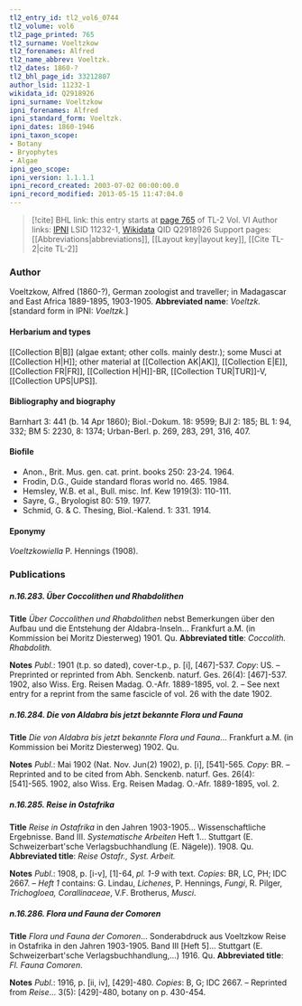 ```yaml
---
tl2_entry_id: tl2_vol6_0744
tl2_volume: vol6
tl2_page_printed: 765
tl2_surname: Voeltzkow
tl2_forenames: Alfred
tl2_name_abbrev: Voeltzk.
tl2_dates: 1860-?
tl2_bhl_page_id: 33212807
author_lsid: 11232-1
wikidata_id: Q2918926
ipni_surname: Voeltzkow
ipni_forenames: Alfred
ipni_standard_form: Voeltzk.
ipni_dates: 1860-1946
ipni_taxon_scope: 
- Botany
- Bryophytes
- Algae
ipni_geo_scope: 
ipni_version: 1.1.1.1
ipni_record_created: 2003-07-02 00:00:00.0
ipni_record_modified: 2013-05-15 11:47:04.0
---
```


> [!cite] BHL link: this entry starts at [page 765](https://www.biodiversitylibrary.org/page/33212807) of TL-2 Vol. VI
> Author links: [IPNI](https://www.ipni.org/a/11232-1) LSID 11232-1, [Wikidata](https://www.wikidata.org/wiki/Q2918926) QID Q2918926
> Support pages: [[Abbreviations|abbreviations]], [[Layout key|layout key]], [[Cite TL-2|cite TL-2]]

### Author

Voeltzkow, Alfred (1860-?), German zoologist and traveller; in Madagascar and East Africa 1889-1895, 1903-1905. 
**Abbreviated name**: *Voeltzk.* \[standard form in IPNI: *Voeltzk.*\]

#### Herbarium and types

[[Collection B|B]] (algae extant; other colls. mainly destr.); some Musci at [[Collection H|H]]; other material at [[Collection AK|AK]], [[Collection E|E]], [[Collection FR|FR]], [[Collection H|H]]-BR, [[Collection TUR|TUR]]-V, [[Collection UPS|UPS]].

#### Bibliography and biography

Barnhart 3: 441 (b. 14 Apr 1860); Biol.-Dokum. 18: 9599; BJI 2: 185; BL 1: 94, 332; BM 5: 2230, 8: 1374; Urban-Berl. p. 269, 283, 291, 316, 407.

#### Biofile

- Anon., Brit. Mus. gen. cat. print. books 250: 23-24. 1964.
- Frodin, D.G., Guide standard floras world no. 465. 1984.
- Hemsley, W.B. et al., Bull. misc. Inf. Kew 1919(3): 110-111.
- Sayre, G., Bryologist 80: 519. 1977.
- Schmid, G. & C. Thesing, Biol.-Kalend. 1: 331. 1914.

#### Eponymy

*Voeltzkowiella* P. Hennings (1908).

### Publications

##### n.16.283. Über Coccolithen und Rhabdolithen

**Title**
*Über Coccolithen und Rhabdolithen* nebst Bemerkungen über den Aufbau und die Entstehung der Aldabra-Inseln... Frankfurt a.M. (in Kommission bei Moritz Diesterweg) 1901. Qu.
**Abbreviated title**: *Coccolith. Rhabdolith.*

**Notes**
*Publ*.: 1901 (t.p. so dated), cover-t.p., p. \[i\], \[467\]-537. *Copy*: US. – Preprinted or reprinted from Abh. Senckenb. naturf. Ges. 26(4): \[467\]-537. 1902, also Wiss. Erg. Reisen Madag. O.-Afr. 1889-1895, vol. 2. – See next entry for a reprint from the same fascicle of vol. 26 with the date 1902.

##### n.16.284. Die von Aldabra bis jetzt bekannte Flora und Fauna

**Title**
*Die von Aldabra bis jetzt bekannte Flora und Fauna*... Frankfurt a.M. (in Kommission bei Moritz Diesterweg) 1902. Qu.

**Notes**
*Publ*.: Mai 1902 (Nat. Nov. Jun(2) 1902), p. \[i\], \[541\]-565. *Copy*: BR. – Reprinted and to be cited from Abh. Senckenb. naturf. Ges. 26(4): \[541\]-565. 1902, also Wiss. Erg. Reisen Madag. O.-Afr. 1889-1895, vol. 2.

##### n.16.285. Reise in Ostafrika

**Title**
*Reise in Ostafrika* in den Jahren 1903-1905... Wissenschaftliche Ergebnisse. Band III. *Systematische Arbeiten* Heft 1... Stuttgart (E. Schweizerbart'sche Verlagsbuchhandlung (E. Nägele)). 1908. Qu.
**Abbreviated title**: *Reise Ostafr., Syst. Arbeit.*

**Notes**
*Publ*.: 1908, p. \[i-v\], \[1\]-64, *pl. 1-9* with text. *Copies*: BR, LC, PH; IDC 2667. – *Heft 1* contains: G. Lindau, *Lichenes*, P. Hennings, *Fungi*, R. Pilger, *Trichogloea, Corallinaceae*, V.F. Brotherus, *Musci*.

##### n.16.286. Flora und Fauna der Comoren

**Title**
*Flora und Fauna der Comoren*... Sonderabdruck aus Voeltzkow Reise in Ostafrika in den Jahren 1903-1905. Band III \[Heft 5\]... Stuttgart (E. Schweizerbart'sche Verlagsbuchhandlung,...) 1916. Qu.
**Abbreviated title**: *Fl. Fauna Comoren*.

**Notes**
*Publ*.: 1916, p. \[ii, iv\], \[429\]-480. *Copies*: B, G; IDC 2667. – Reprinted from *Reise*... 3(5): \[429\]-480, botany on p. 430-454.

